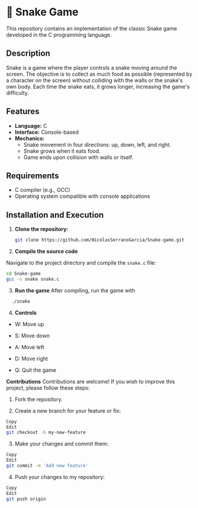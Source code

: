 # 🐍 Snake Game

This repository contains an implementation of the classic Snake game developed in the C programming language.

## Description

Snake is a game where the player controls a snake moving around the screen. The objective is to collect as much food as possible (represented by a character on the screen) without colliding with the walls or the snake's own body. Each time the snake eats, it grows longer, increasing the game's difficulty.

## Features

- **Language:** C
- **Interface:** Console-based
- **Mechanics:**
  - Snake movement in four directions: up, down, left, and right.
  - Snake grows when it eats food.
  - Game ends upon collision with walls or itself.

## Requirements

- C compiler (e.g., GCC)
- Operating system compatible with console applications

## Installation and Execution

1. **Clone the repository:**

   ```bash
   git clone https://github.com/NicolasSerranoGarcia/Snake-game.git
2. **Compile the source code**

  Navigate to the project directory and compile the `snake.c` file:

  ```bash
  cd Snake-game
  gcc -o snake snake.c
  ```
3. **Run the game**
  After compiling, run the game with
  ```bash
    ./snake
  ```
4. **Controls**
- W: Move up

- S: Move down

- A: Move left

- D: Move right

- Q: Quit the game


**Contributions**
Contributions are welcome! If you wish to improve this project, please follow these steps:

1. Fork the repository.

2. Create a new branch for your feature or fix:

```bash
Copy
Edit
git checkout -b my-new-feature
```
3. Make your changes and commit them:

```bash
Copy
Edit
git commit -m 'Add new feature'
```
4. Push your changes to my repository:

```bash
Copy
Edit
git push origin 
```
